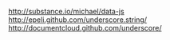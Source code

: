 http://substance.io/michael/data-js
http://epeli.github.com/underscore.string/
http://documentcloud.github.com/underscore/